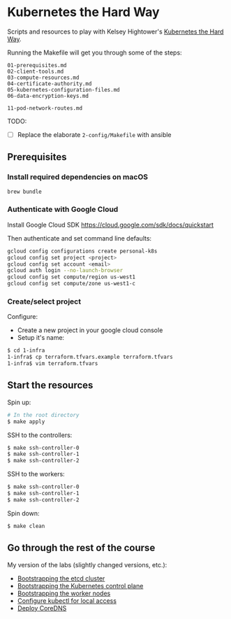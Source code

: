 # Kubernetes the Hard Way

Scripts and resources to play with Kelsey Hightower's [Kubernetes the Hard Way](https://github.com/kelseyhightower/kubernetes-the-hard-way).

Running the Makefile will get you through some of the steps:
```
01-prerequisites.md
02-client-tools.md
03-compute-resources.md
04-certificate-authority.md
05-kubernetes-configuration-files.md
06-data-encryption-keys.md

11-pod-network-routes.md
```

TODO:
- [ ] Replace the elaborate `2-config/Makefile` with ansible

## Prerequisites

### Install required dependencies on macOS

```sh
brew bundle
```

### Authenticate with Google Cloud

Install Google Cloud SDK https://cloud.google.com/sdk/docs/quickstart

Then authenticate and set command line defaults:
```sh
gcloud config configurations create personal-k8s
gcloud config set project <project>
gcloud config set account <email>
gcloud auth login --no-launch-browser
gcloud config set compute/region us-west1
gcloud config set compute/zone us-west1-c
```


### Create/select project

Configure:
- Create a new project in your google cloud console
- Setup it's name:
```sh
$ cd 1-infra
1-infra$ cp terraform.tfvars.example terraform.tfvars
1-infra$ vim terraform.tfvars
```


## Start the resources

Spin up:
```sh
# In the root directory
$ make apply
```

SSH to the controllers:
```sh
$ make ssh-controller-0
$ make ssh-controller-1
$ make ssh-controller-2
```

SSH to the workers:
```sh
$ make ssh-controller-0
$ make ssh-controller-1
$ make ssh-controller-2
```

Spin down:
```sh
$ make clean
```

## Go through the rest of the course

My version of the labs (slightly changed versions, etc.):

- [Bootstrapping the etcd cluster](./07-etcd.sh)
- [Bootstrapping the Kubernetes control plane](./08-control-plane.sh)
- [Bootstrapping the worker nodes](./09-worker-nodes.sh)
- [Configure kubectl for local access](./10-confiugre-kubectl.sh)
- [Deploy CoreDNS](./12-deploy-coredns.sh)